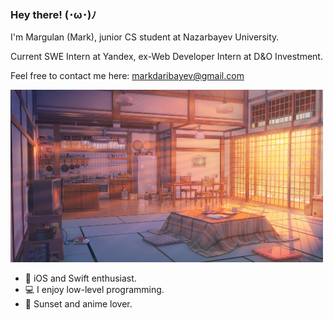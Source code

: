 ### Hey there! (･ω･)ﾉ

I'm Margulan (Mark), junior CS student at Nazarbayev University.

Current SWE Intern at Yandex, ex-Web Developer Intern at D&O Investment.

Feel free to contact me here: markdaribayev@gmail.com

<img src="https://github.com/enumcase/enumcase/blob/main/assets/background.jpg" width="500">

- 🍎 iOS and Swift enthusiast. 
- 💻 I enjoy low-level programming.
- 🌇 Sunset and anime lover.
